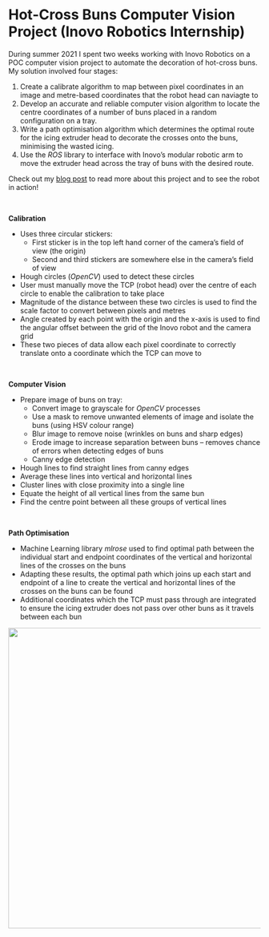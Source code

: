 # Hot-Cross Buns Computer Vision Project (Inovo Robotics Internship)
During summer 2021 I spent two weeks working with Inovo Robotics on a POC computer vision project to automate the decoration of hot-cross buns. 
My solution involved four stages:

1. Create a calibrate algorithm to map between pixel coordinates in an image and metre-based coordinates that the robot head can naviagte to
2. Develop an accurate and reliable computer vision algorithm to locate the centre coordinates of a number of buns placed in a random configuration on a tray. 
3. Write a path optimisation algorithm which determines the optimal route for the icing extruder head to decorate the crosses onto the buns, minimising the wasted icing. 
4. Use the _ROS_ library to interface with Inovo’s modular robotic arm to move the extruder head across the tray of buns with the desired route.


Check out my [blog post](https://orlandoalexander.wordpress.com/2021/08/29/computer-vision-project-with-inovo-robotics/) to read more about this project and to see the robot in action!

</br>

**Calibration**
- Uses three circular stickers:
  - First sticker is in the top left hand corner of the camera’s field of view (the origin)
  - Second and third stickers are somewhere else in the camera’s field of view
- Hough circles (_OpenCV_) used to detect these circles
- User must manually move the TCP (robot head) over the centre of each circle to enable the calibration to take place
- Magnitude of the distance between these two circles is used to find the scale factor to convert between pixels and metres
- Angle created by each point with the origin and the x-axis is used to find the angular offset between the grid of the Inovo robot and the camera grid
- These two pieces of data allow each pixel coordinate to correctly translate onto a coordinate which the TCP can move to

</br>

**Computer Vision**
- Prepare image of buns on tray:
  - Convert image to grayscale for _OpenCV_ processes 
  - Use a mask to remove unwanted elements of image and isolate the buns (using HSV colour range)
  - Blur image to remove noise (wrinkles on buns and sharp edges)
  - Erode image to increase separation between buns – removes chance of errors when detecting edges of buns
  - Canny edge detection 
- Hough lines to find straight lines from canny edges
- Average these lines into vertical and horizontal lines
- Cluster lines with close proximity into a single line
- Equate the height of all vertical lines from the same bun
- Find the centre point between all these groups of vertical lines

 </br>
 
**Path Optimisation**

- Machine Learning library _mlrose_ used to find optimal path between the individual start and endpoint coordinates of the vertical and horizontal lines of the crosses on the buns
- Adapting these results, the optimal path which joins up each start and endpoint of a line to create the vertical and horizontal lines of the crosses on the buns can be found
- Additional coordinates which the TCP must pass through are integrated to ensure the icing extruder does not pass over other buns as it travels between each bun

<img src="https://user-images.githubusercontent.com/67097862/162095779-f7745a7e-28e5-4bd6-ae0e-6684df174a03.png" align = "center" width="600">

